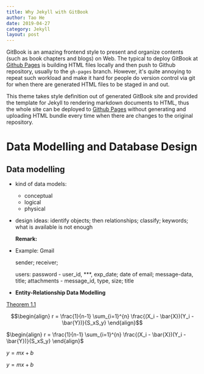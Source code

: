 ```yaml
---
title: Why Jekyll with GitBook
author: Tao He
date: 2019-04-27
category: Jekyll
layout: post
---
```


GitBook is an amazing frontend style to present and organize contents (such as book chapters
and blogs) on Web. The typical to deploy GitBook at [Github Pages][1]
is building HTML files locally and then push to Github repository, usually to the `gh-pages`
branch. However, it's quite annoying to repeat such workload and make it hard for people do
version control via git for when there are generated HTML files to be staged in and out.

This theme takes style definition out of generated GitBook site and provided the template
for Jekyll to rendering markdown documents to HTML, thus the whole site can be deployed
to [Github Pages][1] without generating and uploading HTML bundle every time when there are
changes to the original repository.

[1]: https://pages.github.com

# Data Modelling and Database Design

## Data modelling

* kind of data models: 
  
  * conceptual
  * logical
  * physical


* design ideas: identify objects; then relationships; classify; keywords; what is available is not enough
  
  **Remark:** 
  
  
* Example: Gmail
  
  sender; receiver;
  
  users: password - user_id, ***, exp_date; date of email; message-data, title; <a id = "hyperLink">attachments</a> - message_id, type, size; title
  
  
 * **Entity-Relationship Data Modelling**

<a href = "#hyperLink"> Theorem 1.1</a>


$$\begin{align}
    r  = \frac{1}{n-1} \sum_{i=1}^{n} \frac{(X_i - \bar{X})(Y_i - \bar{Y})}{S_xS_y}
\end{align}$$

$\begin{align}
    r  = \frac{1}{n-1} \sum_{i=1}^{n} \frac{(X_i - \bar{X})(Y_i - \bar{Y})}{S_xS_y}
\end{align}$

$\begin{equation}
y = mx+b
\end{equation}$



$\begin{equation}
y = mx+b
\end{equation}$















